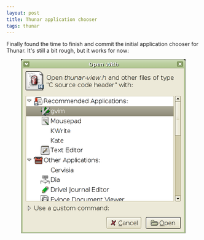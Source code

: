 ```yaml
---
layout: post
title: Thunar application chooser
tags: thunar
---
```


Finally found the time to finish and commit the initial application chooser for Thunar. It's still a bit rough, but it works for now:

<center><a href="/images/2005/thunar-open-with-20050922.png"><img src="/images/2005/thunar-open-with-20050922.png" /></a></center>


